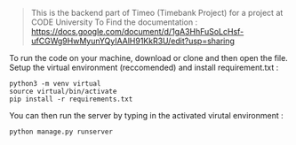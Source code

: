 > This is the backend part of Timeo (Timebank Project) for a project at CODE University
> To Find the documentation : https://docs.google.com/document/d/1gA3HhFuSoLcHsf-ufCGWg9HwMyunYQyIAAlH91KkR3U/edit?usp=sharing

To run the code on your machine, download or clone and then open the file.
Setup the virtual environment (reccomended) and install requirement.txt :
```
python3 -m venv virtual
source virtual/bin/activate
pip install -r requirements.txt
```

You can then run the server by typing in the activated virutal environment :

```
python manage.py runserver
```
